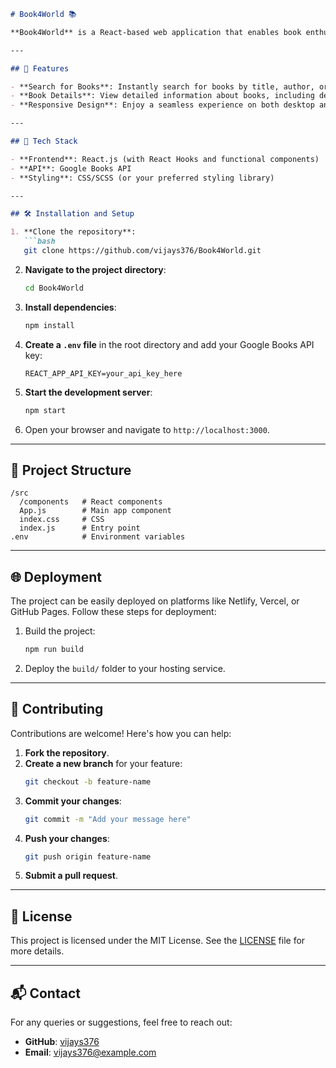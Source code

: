 
```markdown
# Book4World 📚

**Book4World** is a React-based web application that enables book enthusiasts to search for books, explore details, and discover new literary treasures. The app utilizes the **Google Books API** to provide real-time book data, including titles, authors, descriptions, and more.

---

## 🌟 Features

- **Search for Books**: Instantly search for books by title, author, or keywords using the Google Books API.
- **Book Details**: View detailed information about books, including descriptions, authors, and publication dates.
- **Responsive Design**: Enjoy a seamless experience on both desktop and mobile devices.

---

## 🔧 Tech Stack

- **Frontend**: React.js (with React Hooks and functional components)
- **API**: Google Books API
- **Styling**: CSS/SCSS (or your preferred styling library)

---

## 🛠️ Installation and Setup

1. **Clone the repository**:
   ```bash
   git clone https://github.com/vijays376/Book4World.git
   ```

2. **Navigate to the project directory**:
   ```bash
   cd Book4World
   ```

3. **Install dependencies**:
   ```bash
   npm install
   ```

4. **Create a `.env` file** in the root directory and add your Google Books API key:
   ```env
   REACT_APP_API_KEY=your_api_key_here
   ```

5. **Start the development server**:
   ```bash
   npm start
   ```

6. Open your browser and navigate to `http://localhost:3000`.

---

## 📂 Project Structure

```
/src
  /components   # React components
  App.js        # Main app component
  index.css     # CSS
  index.js      # Entry point
.env            # Environment variables
```

---

## 🌐 Deployment

The project can be easily deployed on platforms like Netlify, Vercel, or GitHub Pages. Follow these steps for deployment:  
1. Build the project:
   ```bash
   npm run build
   ```
2. Deploy the `build/` folder to your hosting service.

---

## 🤝 Contributing

Contributions are welcome! Here's how you can help:  
1. **Fork the repository**.  
2. **Create a new branch** for your feature:
   ```bash
   git checkout -b feature-name
   ```
3. **Commit your changes**:
   ```bash
   git commit -m "Add your message here"
   ```
4. **Push your changes**:
   ```bash
   git push origin feature-name
   ```
5. **Submit a pull request**.

---

## 📜 License

This project is licensed under the MIT License. See the [LICENSE](LICENSE) file for more details.

---

## 📬 Contact

For any queries or suggestions, feel free to reach out:  
- **GitHub**: [vijays376](https://github.com/vijays376)  
- **Email**: vijays376@example.com
```
